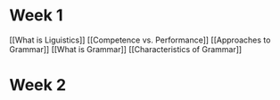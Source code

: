 # Week 1
[[What is Liguistics]]
[[Competence vs. Performance]]
[[Approaches to Grammar]]
[[What is Grammar]]
[[Characteristics of Grammar]]
# Week 2
